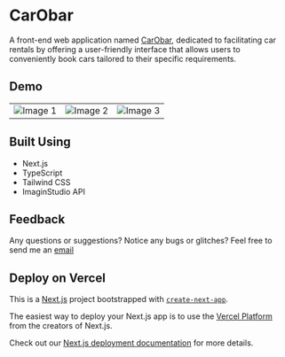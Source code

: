# CarObar
A front-end web application named [CarObar](https://car-rental-i2g3.vercel.app/), dedicated to facilitating car rentals by offering a user-friendly interface that allows users to conveniently book cars tailored to their specific requirements.

## Demo

<table>
  <tbody>
     <tr>
     <td>
     <img src="https://github.com/AmbreshKumarSaini/car_rental/assets/92514207/d5606485-098b-425a-883e-b68da18771b2" alt="Image 1">  
     </td>
       <td>
  <img src="https://github.com/AmbreshKumarSaini/car_rental/assets/92514207/1c2f2d16-ea1e-41ae-9752-ea94aa1df392" alt="Image 2">
       </td>
       <td>
  <img src="https://github.com/AmbreshKumarSaini/car_rental/assets/92514207/046f6b77-314a-498f-9297-47b4fe71936a" alt="Image 3">
       </td>
  </tr>
  </tbody>
</table>





## Built Using
- Next.js
- TypeScript
- Tailwind CSS
- ImaginStudio API

## Feedback
Any questions or suggestions? Notice any bugs or glitches? Feel free to send me an [email](sainikumar368@gmail.com)


## Deploy on Vercel

This is a [Next.js](https://nextjs.org/) project bootstrapped with [`create-next-app`](https://github.com/vercel/next.js/tree/canary/packages/create-next-app).

The easiest way to deploy your Next.js app is to use the [Vercel Platform](https://vercel.com/new?utm_medium=default-template&filter=next.js&utm_source=create-next-app&utm_campaign=create-next-app-readme) from the creators of Next.js.

Check out our [Next.js deployment documentation](https://nextjs.org/docs/deployment) for more details.
